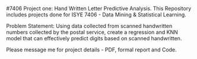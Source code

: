 #7406 Project one: Hand Written Letter Predictive Analysis.
This Repository includes projects done for ISYE 7406 - Data Mining & Statistical Learning.

Problem Statement: Using data collected from scanned handwritten numbers collected
by the postal service, create a regression and KNN model that can effectively predict
digits based on scanned handwritten.

Please message me for project details - PDF, formal report and Code.
